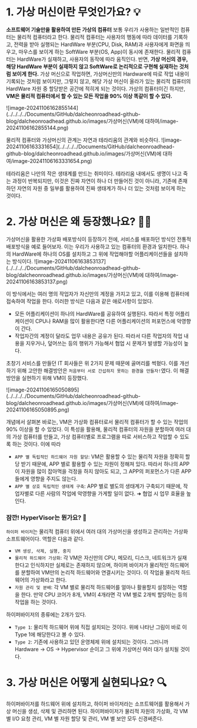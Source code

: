 # 1. 가상 머신이란 무엇인가요? 💡

**소프트웨어 기술만을 활용하여 만든 가상의 컴퓨터** 
보통 우리가 사용하는 일반적인 컴퓨터는 물리적 컴퓨터라고 한다. 물리적 컴퓨터는 사용자의 행동에 따라 데이터를 기록하고, 전력을 받아 실행되는 HardWare 부분(CPU, Disk, RAM)과 사용자에게 화면을 띄우고, 마우스를 보이게 하는 SoftWare 부분(OS, App)이 동시에 존재한다.  물리적 컴퓨터는 HardWare가 실재하고, 사용자의 동작에 따라 움직인다. 
  반면, **가상 머신의 경우, 해당 HardWare 부분이 실재하지 않고 SoftWare로 논리적으로 구현해 실재하는 것처럼 보이게 한다.** 가상 머신으로 작업하면, 가상머신만의 Hardware에 따로 작업 내용이 기록되는 것처럼 보이지만, 그렇지 않고, 해당 가상 머신이 올라가 있는 물리적 컴퓨터의 HardWare 자원 중 할당받은 공간에 적히게 되는 것이다. 가상의 컴퓨터이긴 하지만, **VM은 물리적 컴퓨터에서 할 수 있는 모든 작업을 90% 이상 똑같이 할 수 있다.**

![image-20241106162855144](../../../../Documents/GitHub/dalcheonroadhead-github-blog/dalcheonroadhead.github.io/images/가상머신(VM)에 대하여/image-20241106162855144.png)

물리적 컴퓨터와 가상머신의 관계는 자연과 테라리움의 관계와 비슷하다. 
![image-20241106163331654](../../../../Documents/GitHub/dalcheonroadhead-github-blog/dalcheonroadhead.github.io/images/가상머신(VM)에 대하여/image-20241106163331654.png)

테라리움은 나만의 작은 생태계를 만드는 취미이다. 테라리움 내에서도 생명이 나고 죽는 과정이 반복되지만, 이것은 진짜 자연이 하나 더 만들어진 것이 아니라, 기존에 존재하던 자연의 자원 중 일부를 활용하여 진짜 생태계가 하나 더 있는 것처럼 보이게 하는 것이다.



# 2. 가상 머신은 왜 등장했나요? 🤷‍♂️

가상머신을 활용한 가상화 배포방식이 등장하기 전에, 서비스를 배포하던 방식인 전통적 배포방식을 예로 들어보자. 이는 우리가 사용하고 있는 컴퓨터의 환경과 일치한다. 하나의 HardWare에 하나의 OS를 설치하고 그 위에 작업해야할 어플리케이션들을 설치하는 방식이다. 
![image-20241106163853137](../../../../Documents/GitHub/dalcheonroadhead-github-blog/dalcheonroadhead.github.io/images/가상머신(VM)에 대하여/image-20241106163853137.png)

이 방식에서는 여러 명의 작업자가 자신만의 계정을 가지고 있고, 이를 이용해 컴퓨터에 접속하여 작업을 한다. 이러한 방식은 다음과 같은 애로사항이 있었다.

- 모든 어플리케이션이 하나의 HardWare를 공유하여 실행된다. 따라서 특정 어플리케이션이 CPU나 RAM을 많이 활용한다면 다른 어플리케이션의 퍼포먼스에 악영향이 간다. 
- 작업자간의 계정이 달라도 업무 내용은 공유가 된다. 따라서 다른 작업자의 작업 내용을 지우거나, 덮어쓰는 등의 행위가 가능해서 협업 시 문제가 발생할 가능성이 높다. 

초창기 서비스를 만들던 IT 회사들은 위 2가지 문제 때문에 골머리를 썩혔다. 이를 개선하기 위해 고안한 해결방안은 `처음부터 서로 간섭하지 못하는 환경을 만들자!`였다. 이 해결방안을 실현하기 위해 VM이 등장했다. 

![image-20241106165050895](../../../../Documents/GitHub/dalcheonroadhead-github-blog/dalcheonroadhead.github.io/images/가상머신(VM)에 대하여/image-20241106165050895.png)

개념에서 살펴본 바로는, VM은 가상화 컴퓨터로서 물리적 컴퓨터가 할 수 있는 작업의 90% 이상을 할 수 있었다. 이 특성을 활용해, 물리적 컴퓨터의 자원을 분할하여 여러 대의 가상 컴퓨터를 만들고, 가상 컴퓨터별로 프로그램을 따로 서비스하고 작업할 수 있도록 하는 것이다. 이에 따라

- `APP 별 독립적인 하드웨어 자원 할당`: VM은 활용할 수 있는 물리적 자원을 정확히 할당 받기 때문에, APP 별로 활용할 수 있는 자원이 정해져 있다. 따라서 하나의 APP이 자원을 많이 잡아먹을 걱정을 하지 않아도 되고, 그 APP의 퍼포먼스가 다른 APP들에게 영향을 주지도 않는다. 
- `APP 별 상호 독립적인 생태계 구축`: APP 별로 별도의 생태계가 구축되기 때문에, 작업자별로 다른 사람의 작업에 악영향을 가게할 일이 없다. ➜ 협업 시 업무 효율을 높인다. 

### 잠깐! HyperVisor는 뭔가요? 🤔

`하이퍼 바이저`는 물리적 컴퓨터 위에서 여러 대의 가상머신을 생성하고 관리하는 가상화 소프트웨어이다. 역할은 다음과 같다.

- `VM 생성, 삭제, 실행, 중지`
- `물리적 하드웨어 가상화`: 각 VM은 자신만의 CPU, 메모리, 디스크, 네트워크가 실재한다고 인식하지만 실제로는 존재하지 않으며, 하이퍼 바이저가 물리적인 하드웨어를 분할하여 VM만의 논리적 하드웨어와 연결시키는 것이다. 이 작업을 물리적 하드웨어의 가상화라고 한다.
- `자원 관리 및 분배`: 각 VM 별로 물리적 하드웨어를 얼마나 활용할지 설정하는 역할을 한다. 만약 CPU 코어가 8개, VM이 4개라면 각 VM 별로 2개씩 할당하는 등의 작업을 하는 것이다.  

하이퍼바이저의 종류에는 2개가 있다.

- `Type 1`: 물리적 하드웨어 위에 직접 설치되는 것이다. 위에 나타난 그림이 바로 이 Type 1에 해당한다고 볼 수 있다.
- `Type 2`: 기존에 사용하고 있던 운영체제 위에 설치되는 것이다. 그러니까 Hardware -> OS -> Hypervisor 순이고 그 위에 가상머신 여러 대가 설치될 것이다.



# 3. 가상 머신은 어떻게 실현되나요? 🔍

하이퍼바이저를 하드웨어 위에 설치하고, 하이퍼 바이저라는 소프트웨어를 활용해서 가상 머신을 생성, 삭제 및 관리하면 된다. 하이퍼바이저가 물리적 자원의 가상화, 각 VM 별 I/O 요청 관리, VM 별 자원 할당 및 관리, VM 별 보안 모두 신경써준다. 